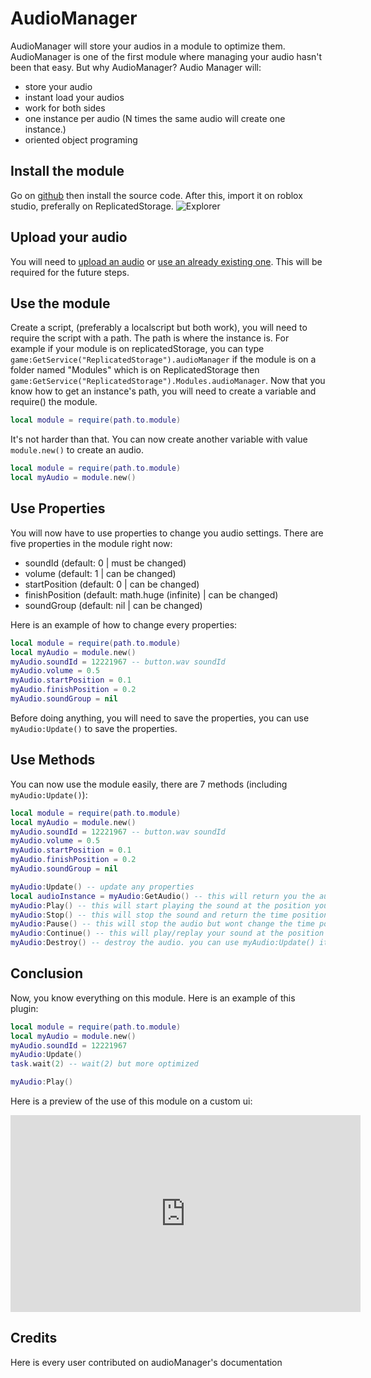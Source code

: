 # AudioManager

<Badge type="info" text="Not Creatable"/> <Badge type="info" text="Module"/> <Badge type="info" text="Oriented Object Programing"/>

AudioManager will store your audios in a module to optimize them. AudioManager is one of the first module where managing your audio hasn't been that easy. But why AudioManager? Audio Manager will:

- store your audio
- instant load your audios
- work for both sides
- one instance per audio (N times the same audio will create one instance.)
- oriented object programing

## Install the module

Go on [github](https://github.com/AmberDevelopmentTeam/AudioManager) then install the source code. After this, import it on roblox studio, preferally on ReplicatedStorage.
![Explorer](https://cdn.discordapp.com/attachments/1165770364903768147/1165770372231204994/image.png?ex=65480f43&is=65359a43&hm=7f9b8acf1883ba4a1c4a38b7edea6f9dc896c0548b721978b76eb9cc069bdb08&)

## Upload your audio

You will need to [upload an audio](https://create.roblox.com/dashboard/creations?activeTab=Audio) or [use an already existing one](https://create.roblox.com/marketplace/audio). This will be required for the future steps.

## Use the module

Create a script, (preferably a localscript but both work), you will need to require the script with a path. The path is where the instance is. For example if your module is on replicatedStorage, you can type `game:GetService("ReplicatedStorage").audioManager` if the module is on a folder named "Modules" which is on ReplicatedStorage then `game:GetService("ReplicatedStorage").Modules.audioManager`. Now that you know how to get an instance's path, you will need to create a variable and require() the module.

```lua
local module = require(path.to.module)
```

It's not harder than that. You can now create another variable with value `module.new()` to create an audio.

```lua
local module = require(path.to.module)
local myAudio = module.new()
```

## Use Properties

You will now have to use properties to change you audio settings. There are five properties in the module right now:

- soundId (default: 0 | must be changed)
- volume (default: 1 | can be changed)
- startPosition (default: 0 | can be changed)
- finishPosition (default: math.huge (infinite) | can be changed)
- soundGroup (default: nil | can be changed)

Here is an example of how to change every properties:

```lua
local module = require(path.to.module)
local myAudio = module.new()
myAudio.soundId = 12221967 -- button.wav soundId
myAudio.volume = 0.5
myAudio.startPosition = 0.1
myAudio.finishPosition = 0.2
myAudio.soundGroup = nil
```

Before doing anything, you will need to save the properties, you can use `myAudio:Update()` to save the properties.

## Use Methods

You can now use the module easily, there are 7 methods (including `myAudio:Update()`):

```lua
local module = require(path.to.module)
local myAudio = module.new()
myAudio.soundId = 12221967 -- button.wav soundId
myAudio.volume = 0.5
myAudio.startPosition = 0.1
myAudio.finishPosition = 0.2
myAudio.soundGroup = nil

myAudio:Update() -- update any properties
local audioInstance = myAudio:GetAudio() -- this will return you the audio instane.
myAudio:Play() -- this will start playing the sound at the position you chose in your properties
myAudio:Stop() -- this will stop the sound and return the time position to 0.
myAudio:Pause() -- this will stop the audio but wont change the time position.
myAudio:Continue() -- this will play/replay your sound at the position it's stopped (or 0)
myAudio:Destroy() -- destroy the audio. you can use myAudio:Update() it to recreate the audio.
```

## Conclusion

Now, you know everything on this module. Here is an example of this plugin:

```lua
local module = require(path.to.module)
local myAudio = module.new()
myAudio.soundId = 12221967
myAudio:Update()
task.wait(2) -- wait(2) but more optimized

myAudio:Play()
```

Here is a preview of the use of this module on a custom ui:

<iframe width="560" height="315" src="https://www.youtube.com/embed/dJSJBpx9DMk?si=p_SKxl-M6APVLuqM" title="YouTube video player" frameborder="0" allow="accelerometer; autoplay; clipboard-write; encrypted-media; gyroscope; picture-in-picture; web-share" allowfullscreen></iframe>

<script setup>
import { VPTeamMembers } from 'vitepress/theme'

const members = [
  {
    avatar: 'https://cdn.discordapp.com/attachments/1165770364903768147/1165788147062415520/Pcoi94ProfilPhoto.png?ex=65481fd1&is=6535aad1&hm=f2a372c6b9426f5ccb6ca47395fd1d28941a8707d229152d3196663c517fe788&',
    name: 'Pcoi94',
    title: 'Owner',
    links: [
      { icon: 'github', link: 'https://github.com/Pcoi94' },
      { icon: 'discord', link: 'https://pcoiscript.xyz/discord/' }
    ]
  },
]
</script>

## Credits

Here is every user contributed on audioManager's documentation
<VPTeamMembers size="small" :members="members" />
